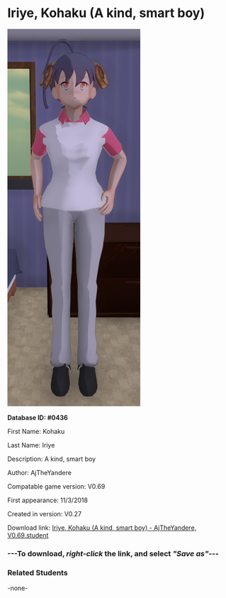 # Iriye, Kohaku (A kind, smart boy)

<img src="../../Files/Images/Iriye, Kohaku (A kind, smart boy).png" title="Iriye, Kohaku (A kind, smart boy) - AjTheYandere, V0.69">

**Database ID: #0436**

First Name: Kohaku

Last Name: Iriye

Description: A kind, smart boy

Author: AjTheYandere

Compatable game version: V0.69

First appearance: 11/3/2018

Created in version: V0.27

Download link: <a href="https://raw.githubusercontent.com/Arbiter1223/Daigaku-Gurashi-Custom-Students/master/Files/Student%20Files/Iriye%2C%20Kohaku%20(A%20kind%2C%20smart%20boy)%20-%20AjTheYandere%2C%20V0.69.student">Iriye, Kohaku (A kind, smart boy) - AjTheYandere, V0.69.student</a>

### ---**To download, _right-click_ the link, and select _"Save as"_**---

### Related Students

-none-

